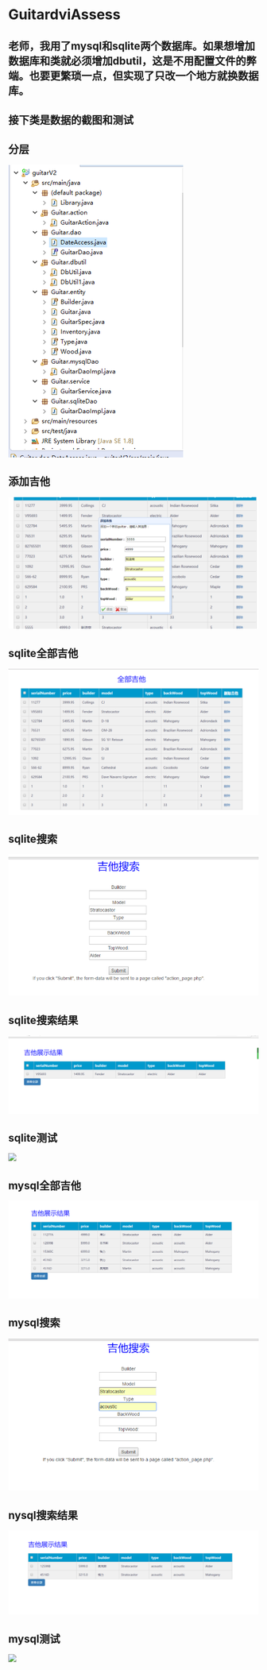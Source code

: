# GuitardviAssess
## 老师，我用了mysql和sqlite两个数据库。如果想增加数据库和类就必须增加dbutil，这是不用配置文件的弊端。也要更繁琐一点，但实现了只改一个地方就换数据库。
## 接下类是数据的截图和测试
## 分层
![](分层.png)
## 添加吉他
![](添加吉他.png)
## sqlite全部吉他
![](sqlite全部吉他.png)
## sqlite搜索
![](sqlite搜索.png)
## sqlite搜索结果
![](sqlite搜索结果.png)
## sqlite测试
![](sqlite测试代码.png)
## mysql全部吉他
![](mysql全部吉他.png)
## mysql搜索
![](mysql搜索.png)
## nysql搜索结果
![](mysql搜索结果.png)
## mysql测试
![](mysql测试代码.png)

